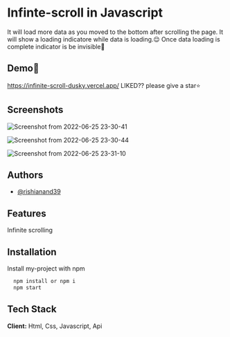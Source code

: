 
# Infinte-scroll in Javascript

It will load more data as you moved to the bottom after scrolling the page.
It will show a loading indicatore while data is loading.😌
Once data loading is complete indicator is be invisible🤙


## Demo🚀

https://infinite-scroll-dusky.vercel.app/
LIKED?? please give a star⭐

## Screenshots


![Screenshot from 2022-06-25 23-30-41](https://user-images.githubusercontent.com/97423069/175785348-e8ce6365-9cac-4209-bf2a-730f82415e09.png)

![Screenshot from 2022-06-25 23-30-44](https://user-images.githubusercontent.com/97423069/175785351-8ba5ea8b-78d3-4dd9-be94-9e35e7528470.png)

![Screenshot from 2022-06-25 23-31-10](https://user-images.githubusercontent.com/97423069/175785355-4e37fae4-fbcb-4618-aed0-5deb23355def.png)


## Authors

- [@rishianand39](https://www.github.com/rishianand39)



## Features

Infinite scrolling

## Installation

Install my-project with npm


```bash
  npm install or npm i
  npm start
```


## Tech Stack

**Client:** Html, Css, Javascript,  Api





